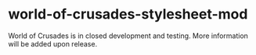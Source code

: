 # world-of-crusades-stylesheet-mod
World of Crusades is in closed development and testing. More information will be added upon release.
